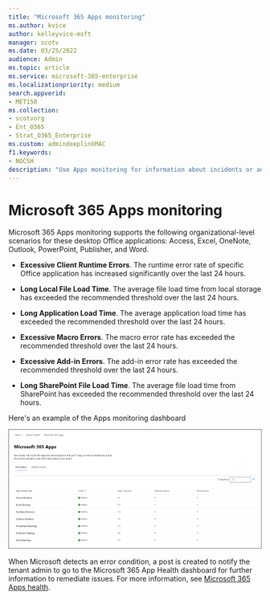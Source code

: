 ```yaml
---
title: "Microsoft 365 Apps monitoring"
ms.author: kvice
author: kelleyvice-msft
manager: scotv
ms.date: 03/25/2022
audience: Admin
ms.topic: article
ms.service: microsoft-365-enterprise
ms.localizationpriority: medium
search.appverid:
- MET150
ms.collection:
- scotvorg
- Ent_O365
- Strat_O365_Enterprise
ms.custom: admindeeplinkMAC
f1.keywords:
- NOCSH
description: "Use Apps monitoring for information about incidents or advisories related to Microsoft 365 Apps."
---
```


# Microsoft 365 Apps monitoring

Microsoft 365 Apps monitoring supports the following organizational-level scenarios for these desktop Office applications: Access, Excel, OneNote, Outlook, PowerPoint, Publisher, and Word.

- **Excessive Client Runtime Errors**. The runtime error rate of specific Office application has increased significantly over the last 24 hours.

- **Long Local File Load Time**. The average file load time from local storage has exceeded the recommended threshold over the last 24 hours.

- **Long Application Load Time**. The average application load time has exceeded the recommended threshold over the last 24 hours.

- **Excessive Macro Errors**. The macro error rate has exceeded the recommended threshold over the last 24 hours.

- **Excessive Add-in Errors**. The add-in error rate has exceeded the recommended threshold over the last 24 hours.

- **Long SharePoint File Load Time**. The average file load time from SharePoint has exceeded the recommended threshold over the last 24 hours.

Here's an example of the Apps monitoring dashboard

![Organization-level scenarios for Microsoft 365 Apps monitoring.](../media/microsoft-365-exchange-monitoring/M365AppsMonitoring1.png)

When Microsoft detects an error condition, a post is created to notify the tenant admin to go to the Microsoft 365 App Health dashboard for further information to remediate issues. For more information, see [Microsoft 365 Apps health](/deployoffice/admincenter/microsoft-365-apps-health).
